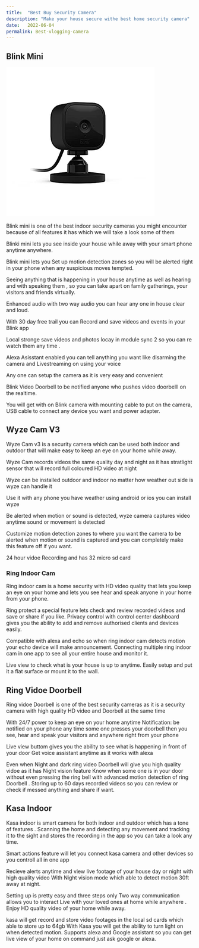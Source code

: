 ```yaml
---
title:  "Best Buy Security Camera"
description: "Make your house secure withe best home security camera"
date:   2022-06-04
permalink: Best-vlogging-camera
---
```


## Blink Mini

<div>

<a href="https://amzn.to/3M6McPT">

<img src="public/Blinkmini.jpg" alt=" Blink mini home security camera">

 

 </a>

 

</div>

Blink mini is one of the best indoor security cameras you might encounter because of all features it has which we will take a look some of them

Blinki mini lets you see inside your house while away with your smart phone anytime anywhere. 

Blink mini lets you Set up motion detection zones so you will be alerted right in your phone when any suspicious moves tempted. 

Seeing anything that is happening in your house anytime as well as hearing and with speaking them , so you can take apart on family gatherings, your visitors and friends virtually. 

Enhanced audio with two way audio you can hear any one in house clear and loud.

With 30 day free trail you can Record and save videos and events in your Blink app 

Local stronge save videos and photos locay in module sync 2 so you can re watch them any time .

Alexa Asisstant enabled you can tell anything you want like disarming the camera and Livestreaming on using your voice 

Any one can setup the camera as it is very easy and convenient 

Blink Video Doorbell to be notified anyone who pushes video doorbelll on the realtime.

   

You will get with on Blink camera with mounting cable to put on the camera, USB cable to connect any device  you want and power adapter.

## Wyze Cam V3

Wyze Cam v3 is a security  camera which can be used both indoor and outdoor that will make easy to keep an eye on your home while away.

Wyze Cam records videos the same quality day and night as it has stratlight sensor that will record full coloured HD video at night 

Wyze can be installed outdoor and indoor no matter how weather out side is wyze can handle it

Use it with any phone you have weather using android or ios you can install wyze

Be alerted when motion or sound is detected, wyze camera captures video anytime sound or movement is detected

Customize motion detection zones to where you want the camera to be alerted when motion or sound is captured and you can completely make this feature off if you want.

24 hour vidoe Recording and has 32 micro sd card


### Ring Indoor Cam
Ring indoor cam is a home security with HD video quality that lets you keep an eye on your home and lets you see hear and speak anyone in your home from your phone.


Ring protect a special feature lets check and review recorded videos and save or share if you like. 
Privacy control with control center dashboard gives you the ability to add and remove authorised clients and devices easily. 


Compatible with alexa and echo so when ring indoor cam detects motion your echo device will make announcement.
Connecting multiple ring indoor cam in one app to see all your entire house and monitor it.


Live view to check what is your house is up to anytime.
Easily setup and put it a flat surface or mount it to the wall.


## Ring Vidoe Doorbell 

Ring vidoe Doorbell  is one of the best security cameras as it is a security camera  with high quality HD video and Doorbell at the same time


 With 24/7 power to keep an eye on your home anytime 
Notification: be notified on your phone any time some one presses your doorbell then you see, hear and speak your visitors and anywhere right from your phone


Live view buttom gives you the ability to see what is happening in front of your door 
Get voice assistant anytime as it works with alexa 


Even when Night and dark ring video Doorbell will give you high quality vidoe as it has Night vision feature 
Know when some one is in your door without even pressing the ring bell  with advanced motion detection of ring Doorbell .
Storing up to 60 days recorded videos so you can review or check if messed anything and share if want.


## Kasa Indoor 

Kasa indoor is smart camera for both indoor and outdoor which has  a tone of features .
Scanning the home and detecting any movement and tracking it to the sight and stores the recording in the app so you can take a look any time.

Smart actions feature will let you connect kasa camera and other devices so you controll all in one app

Recieve alerts anytime and view live footage of your house day or night with high quality video 
With Night vision mode which able to detect motion 30ft away at night.

Setting up is pretty easy and three steps only 
Two way communication allows you to interact Live with your loved ones at home while anywhere .
Enjoy HD quality video of your home while away.


 kasa  will get record and store video footages in the local sd cards which able to store up to 64gb
With Kasa you will get the ability to turn light on when detected motion.
Supports alexa and  Google assistant so you can get live view of your home on command just ask google or alexa.











